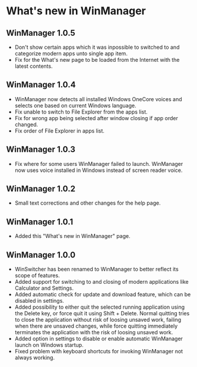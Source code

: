 # What's new in WinManager
## WinManager 1.0.5
* Don't show certain apps which it was inpossible to switched to and categorize modern apps unto single app item.
* Fix for the What's new page to be loaded from the Internet with the latest contents.

## WinManager 1.0.4
* WinManager now detects all installed Windows OneCore voices and selects one based on current Windows language.
* Fix unable to switch to File Explorer from the apps list.
* Fix for wrong app being selected after window closing if app order changed.
* Fix order of File Explorer in apps list.

## WinManager 1.0.3
* Fix where for some users WinManager failed to launch. WinManager now uses voice installed in Windows instead of screen reader voice.

## WinManager 1.0.2
* Small text corrections and other changes for the help page.

## WinManager 1.0.1
* Added this "What's new in WinManager" page.

## WinManager 1.0.0
* WinSwitcher has been renamed to WinManager to better reflect its scope of features.
* Added support for switching to and closing of modern applications like Calculator and Settings.
* Added automatic check for update and download feature, which can be disabled in settings.
* Added possibility to either quit the selected running application using the Delete key, or force quit it using Shift + Delete. Normal quitting tries to close the application without risk of loosing unsaved work, failing when there are unsaved changes, while force quitting immediately terminates the application with the risk of loosing unsaved work.
* Added option in settings to disable or enable automatic WinManager launch on Windows startup.
* Fixed problem with keyboard shortcuts for invoking WinManager not always working.
